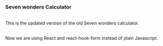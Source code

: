 ### Seven wonders Calculator

<br>This is the updated version of the old Seven wonders calculator.

<br> Now we are using React and react-hook-form instead of plain Javascript.
